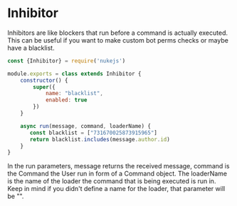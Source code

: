 # Inhibitor
Inhibitors are like blockers that run before a command is actually executed. This can be useful if you want to make custom bot perms checks or maybe have a blacklist. 

```js
const {Inhibitor} = require('nukejs')

module.exports = class extends Inhibitor {
    constructor() {
        super({
            name: "blacklist",
            enabled: true
        })
    }

    async run(message, command, loaderName) {
       const blacklist = ["731670025873915965"]
       return blacklist.includes(message.author.id)
    }
}
```

In the run parameters, message returns the received message, command is the Command the User run in form of a Command object. The loaderName is the name of the loader the command that is being executed is run in. Keep in mind if you didn't define a name for the loader, that parameter will be "".